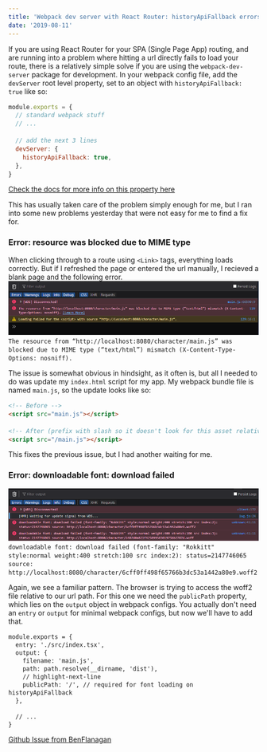 ```yaml
---
title: 'Webpack dev server with React Router: historyApiFallback errors and solutions'
date: '2019-08-11'
---
```


If you are using React Router for your SPA (Single Page App) routing, and are running into a problem where hitting a url directly fails to load your route, there is a relatively simple solve if you are using the `webpack-dev-server` package for development. In your webpack config file, add the `devServer` root level property, set to an object with `historyApiFallback: true` like so:
```js
module.exports = {
  // standard webpack stuff
  // ...

  // add the next 3 lines
  devServer: {
    historyApiFallback: true,
  },
}
```
[Check the docs for more info on this property here](https://webpack.js.org/configuration/dev-server/#devserverhistoryapifallback)

This has usually taken care of the problem simply enough for me, but I ran into some new problems yesterday that were not easy for me to find a fix for.

### Error: resource was blocked due to MIME type
When clicking through to a route using `<Link>` tags, everything loads correctly. But if I refreshed the page or entered the url manually, I recieved a blank page and the following error.
![browser console error. error text following.](./webpack-issue-relative-path.png)
`The resource from “http://localhost:8080/character/main.js” was blocked due to MIME type (“text/html”) mismatch (X-Content-Type-Options: nosniff).`

The issue is somewhat obvious in hindsight, as it often is, but all I needed to do was update my `index.html` script for my app. My webpack bundle file is named `main.js`, so the update looks like so:
```html
<!-- Before -->
<script src="main.js"></script>

<!-- After (prefix with slash so it doesn't look for this asset relatively)-->
<script src="/main.js"></script>
```
This fixes the previous issue, but I had another waiting for me.

### Error: downloadable font: download failed
![browser console error. error text following](./webpack-issue-font.png)
`downloadable font: download failed (font-family: "Rokkitt" style:normal weight:400 stretch:100 src index:2): status=2147746065 source: http://localhost:8080/character/6cff0ff498f65766b3dc53a1442a80e9.woff2`

Again, we see a familiar pattern. The browser is trying to access the woff2 file relative to our url path. For this one we need the `publicPath` property, which lies on the `output` object in webpack configs. You actually don't need an `entry` or `output` for minimal webpack configs, but now we'll have to add that.
```js{numberLines: 5}
module.exports = {
  entry: './src/index.tsx',
  output: {
    filename: 'main.js',
    path: path.resolve(__dirname, 'dist'),
    // highlight-next-line
    publicPath: '/', // required for font loading on historyApiFallback
  },

  // ...
}
```



[Github Issue from BenFlanagan](https://github.com/ReactTraining/react-router/issues/676#issuecomment-160249067)